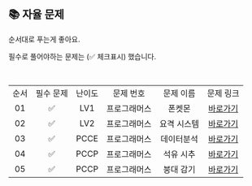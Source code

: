 ## 📚 자율 문제

순서대로 푸는게 좋아요.

필수로 풀어야하는 문제는 (✅ 체크표시) 했습니다.

<br/>
<table>
  <tr>
    <td align="center">순서</td>
    <td align="center">필수 문제</td>
    <td align="center">난이도</td>
    <td align="center">문제 번호</td>
    <td align="center">문제 이름</td>
    <td align="center">문제 링크</td>
  </tr>
  <tr>
    <td align="center">01</td>
    <td align="center">✅</td>
    <td align="center">LV1</td>
     <td align="center">프로그래머스</td>
    <td align="center">폰켓몬</td>
    <td align="center"><a href="https://school.programmers.co.kr/learn/courses/30/lessons/1845">바로가기</a></td>
  </tr>
  <tr>
    <td align="center">02</td>
    <td align="center">✅</td>
    <td align="center">LV2</td>
    <td align="center">프로그래머스</td>
    <td align="center">요격 시스템</td>
    <td align="center"><a href="https://school.programmers.co.kr/learn/courses/30/lessons/181188">바로가기</a></td>
  </tr>
  <tr>
    <td align="center">03</td>
    <td align="center">✅</td>
    <td align="center">PCCE</td>
    <td align="center">프로그래머스</td>
    <td align="center">데이터분석</td>
    <td align="center"><a href="https://school.programmers.co.kr/learn/courses/30/lessons/250121">바로가기</a></td>
  </tr>
    <tr>
    <td align="center">04</td>
    <td align="center">✅</td>
    <td align="center">PCCP</td>
    <td align="center">프로그래머스</td>
    <td align="center">석유 시추</td>
    <td align="center"><a href="https://school.programmers.co.kr/learn/courses/30/lessons/250136">바로가기</a></td>
  </tr>
    <tr>
    <td align="center">05</td>
    <td align="center">✅</td>
    <td align="center">PCCP</td>
    <td align="center">프로그래머스</td>
    <td align="center">붕대 감기</td>
    <td align="center"><a href="https://school.programmers.co.kr/learn/courses/30/lessons/250137">바로가기</a></td>
  </tr>
</table>
<br/><br/>

